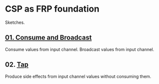 # CSP as FRP foundation

Sketches.

## [01. Consume and Broadcast](./01.consume.broadcast.md)

Consume values from input channel. Broadcast values from input channel.

## 02. [Tap](./02.tap.md)

Produce side effects from input channel values without consuming them.
